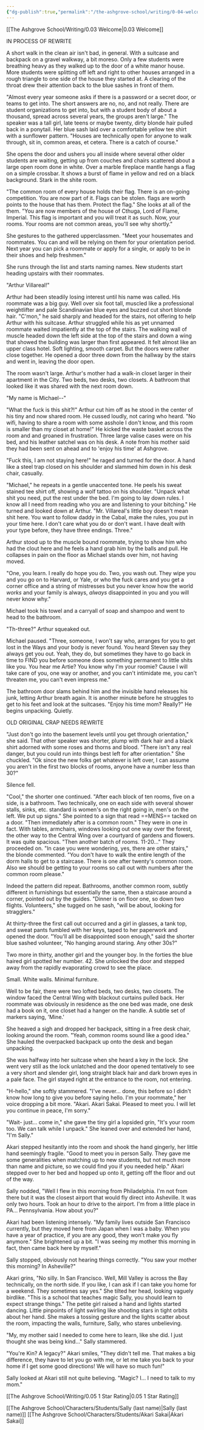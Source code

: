 ```yaml
---
{"dg-publish":true,"permalink":"/the-ashgrove-school/writing/0-04-welcome-to-your-house/"}
---
```


[[The Ashgrove School/Writing/0.03 Welcome\|0.03 Welcome]]

IN PROCESS OF REWRITE

A short walk in the clean air isn't bad, in general. With a suitcase and backpack on a gravel walkway, a bit moreso. Only a few students were breathing heavy as they walked up to the door of a white manor house. More students were splitting off left and right to other houses arranged in a rough triangle to one side of the house they started at. A clearing of the throat drew their attention back to the blue sashes in front of them. 

"Almost every year someone asks if there is a password or a secret door, or teams to get into. The short answers are no, no, and not really. There are student organizations to get into, but with a student body of about a thousand, spread across several years, the groups aren't large." The speaker was a tall girl, late teens or maybe twenty, dirty blonde hair pulled back in a ponytail. Her blue sash laid over a comfortable yellow tee shirt with a sunflower pattern. "Houses are technically open for anyone to walk through, sit in, common areas, et cetera. There is a catch of course." 

She opens the door and ushers you all inside where several other older students are waiting, getting up from couches and chairs scattered about a large open room done in white. Over a marble fireplace mantle hangs a flag on a simple crossbar. It shows a burst of flame in yellow and red on a black background. Stark in the shite room. 

"The common room of every house holds their flag. There is an on-going competition. You are now part of it. Flags can be stolen. flags are worth points to the house that has them. Protect the flag." She looks at all of the them. "You are now members of the house of Cthuga, Lord of Flame, Imperial. This flag is important and you will treat it as such. Now, your rooms. Your rooms are not common areas, you'll see why shortly." 

She gestures to the gathered upperclassmen.  "Meet your housemates and roommates. You can and will be relying on them for your orientation period. Next year you can pick a roommate or apply for a single, or apply to be in their shoes and help freshmen."

She runs through the list and starts naming names. New students start heading upstairs with their roommates. 

"Arthur Villareal!" 

Arthur had been steadily losing interest until his name was called. His roommate was a big guy. Well over six foot tall, muscled like a professional weightlifter and pale Scandinavian blue eyes and buzzed cut short blonde hair. "C'mon," he said sharply and headed for the stairs, not offering to help Arthur with his suitcase. Arthur struggled while his as yet unnamed roommate waited impatiently at the top of the stairs. The walking wall of muscle headed down the left side at the top of the stairs and down a wing that showed the building was larger than first appeared. It felt almost like an upper class hotel. Soft lighting, smooth carpet. But the doors were rather close together. He opened a door three down from the hallway by the stairs and went in, leaving the door open. 

The room wasn't large. Arthur's mother had a walk-in closet larger in their apartment in the City. Two beds, two desks, two closets. A bathroom that looked like it was shared with the next room down. 

"My name is Michael--"

"What the fuck is this shit?!" Arthur cut him off as he stood in the center of his tiny and now shared room. He cussed loudly, not caring who heard. "No wifi, having to share a room with some asshole I don't know, and this room is smaller than my closet at home!" He kicked the waste basket across the room and and groaned in frustration. Three large valise cases were on his bed, and his leather satchel was on his desk. A note from his mother said they had been sent on ahead and to 'enjoy his time' at Ashgrove. 

"Fuck this, I am not staying here!" he raged and turned for the door. A hand like a steel trap closed on his shoulder and slammed him down in his desk chair, casually. 

"Michael," he repeats in a gentle unaccented tone. He peels his sweat stained tee shirt off, showing a wolf tattoo on his shoulder. "Unpack what shit you need, put the rest under the bed. I'm going to lay down rules. I know all I need from reading who you are and listening to your bitching." He turned and looked down at Arthur. "Mr. Villareal's little boy doesn't mean shit here. You want to follow daddy in the Cabal, make the rules, you put in your time here. I don't care what you do or don't want. I have dealt with your type before, they have three endings. Three."

Arthur stood up to the muscle bound roommate, trying to show him who had the clout here and he feels a hand grab him by the balls and pull. He collapses in pain on the floor as Michael stands over him, not having moved. 

"One, you learn. I really do hope you do. Two, you wash out. They wipe you and you go on to Harvard, or Yale, or who the fuck cares and you get a corner office and a string of mistresses but you never know how the world *works* and your family is always, *always* disappointed in you and you will never know why."

Michael took his towel and a carryall of soap and shampoo and went to head to the bathroom. 

"Th-three?" Arthur squeaked out.

Michael paused. "Three, someone, I won't say who, arranges for you to get lost in the Ways and your body is never found. You heard Steven say they always get you out. Yeah, they do, but sometimes they have to go back in time to FIND you before someone does something permanent to little shits like you. You hear me Artie? You know why I'm your roomie? Cause I will take care of you, one way or another, and you can't intimidate me, you can't threaten me, you can't even impress me."

The bathroom door slams behind him and the invisible hand releases his junk, letting Arthur breath again. It is another minute before he struggles to get to his feet and look at the suitcases. "Enjoy his time mom? Really?" He begins unpacking. Quietly.







OLD ORIGINAL CRAP NEEDS REWRITE



"Just don't go into the basement levels until you get through orientation," she said. That other speaker was shorter, plump with dark hair and a black shirt adorned with some roses and thorns and blood. "There isn't any real danger, but you could run into things best left for after orientation." She chuckled. "Ok since the new folks get whatever is left over, I can assume you aren't in the first two blocks of rooms, anyone have a number less than 30?"

Silence fell.

"Cool," the shorter one continued. "After each block of ten rooms, five on a side, is a bathroom. Two technically, one on each side with several shower stalls, sinks, etc. standard is women's on the right going in, men's on the left. We put up signs." She pointed to a sign that read ==MENS== tacked on a door. "Then immediately after is a common room." They were in one in fact. With tables, armchairs, windows looking out one way over the forest, the other way to the Central Wing over a courtyard of gardens and flowers. It was quite spacious. "Then another batch of rooms. 11-20..." They proceeded on. "In case you were wondering, yes, there are other stairs," the blonde commented. "You don't have to walk the entire length of the dorm halls to get to a staircase. There is one after twenty's common room. Also we should be getting to your rooms so call out with numbers after the common room please." 

Indeed the pattern did repeat. Bathrooms, another common room, subtly different in furnishings but essentially the same, then a staircase around a corner, pointed out by the guides. "Dinner is on floor one, so down two flights. Volunteers," she tugged on he sash, "will be about, looking for stragglers."

At thirty-three the first call out occurred and a girl in glasses, a tank top, and sweat pants fumbled with her keys, taped to her paperwork and opened the door. "You'll all be disappointed soon enough," said the shorter blue sashed volunteer, "No hanging around staring. Any other 30s?" 

Two more in thirty, another girl and the younger boy. In the forties the blue haired girl spotted her number. 42. She unlocked the door and stepped away from the rapidly evaporating crowd to see the place. 

Small. White walls. Minimal furniture.

Well to be fair, there were two lofted beds, two desks, two closets. The window faced the Central Wing with blackout curtains pulled back. Her roommate was obviously in residence as the one bed was made, one desk had a book on it, one closet had a hanger on the handle. A subtle set of markers saying, 'Mine.'

She heaved a sigh and dropped her backpack, sitting in a free desk chair, looking around the room. "Yeah, common rooms sound like a good idea." She hauled the overpacked backpack up onto the desk and began unpacking. 

She was halfway into her suitcase when she heard a key in the lock. She went very still as the lock unlatched and the door opened tentatively to see a very short and slender girl, long straight black hair and dark brown eyes in a pale face. The girl stayed right at the entrance to the room, not entering. 

"H-hello," she softly stammered. "I've never... done, this before so I didn't know how long to give you before saying hello. I'm your roommate," her voice dropping a bit more. "Akari. Akari Sakai. Pleased to meet you. I will let you continue in peace, I'm sorry."

"Wait- just... come in," she gave the tiny girl a lopsided grin, "It's your room too. We can talk while I unpack." She leaned over and extended her hand, "I'm Sally."

Akari stepped hesitantly into the room and shook the hand gingerly, her little hand seemingly fragile. "Good to meet you in person Sally. They gave me some generalities when matching up to new students, but not much more than name and picture, so we could find you if you needed help." Akari stepped over to her bed and hopped up onto it, getting off the floor and out of the way. 

Sally nodded, "Well I flew in this morning from Philadelphia. I'm not from there but it was the closest airport that would fly direct into Asheville. It was only two hours. Took an hour to drive to the airport. I'm from a little place in PA... Pennsylvania. How about you?"

Akari had been listening intensely. "My family lives outside San Francisco currently, but they moved here from Japan when I was a baby. When you have a year of practice, if you are any good, they won't make you fly anymore." She brightened up a bit. "I was seeing my mother this morning in fact, then came back here by myself." 

Sally stopped, obviously not hearing things correctly. "You saw your mother this morning? In Asheville?"

Akari grins, "No silly. In San Francisco. Well, Mill Valley is across the Bay technically, on the north side. If you like, I can ask if I can take you home for a weekend. They sometimes say yes." She tilted her head, looking vaguely birdlike. "This is a school that teaches magic Sally, you should learn to expect strange things." The petite girl raised a hand and lights started dancing. Little pinpoints of light swirling like shooting stars in tight orbits about her hand. She makes a tossing gesture and the lights scatter about the room, impacting the walls, furniture, Sally, who stares unbelieving. 

"My, my mother said I needed to come here to learn, like she did. I just thought she was being kind..." Sally stammered.

"You're Kin? A legacy?" Akari smiles, "They didn't tell me. That makes a big difference, they have to let you go with me, or let me take you back to your home if I get some good directions! We will have so much fun!"

Sally looked at Akari still not quite believing. "Magic? I... I need to talk to my mom."

[[The Ashgrove School/Writing/0.05 1 Star Rating\|0.05 1 Star Rating]]

[[The Ashgrove School/Characters/Students/Sally (last name)\|Sally (last name)]]
[[The Ashgrove School/Characters/Students/Akari Sakai\|Akari Sakai]]
